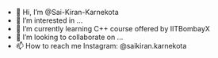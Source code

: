 - 👋 Hi, I’m @Sai-Kiran-Karnekota
- 👀 I’m interested in ...
- 🌱 I’m currently learning C++ course offered by IITBombayX
- 💞️ I’m looking to collaborate on ...
- 📫 How to reach me Instagram: @saikiran.karnekota

<!---
Sai-Kiran-Karnekota/Sai-Kiran-Karnekota is a ✨ special ✨ repository because its `README.md` (this file) appears on your GitHub profile.
You can click the Preview link to take a look at your changes.
--->
